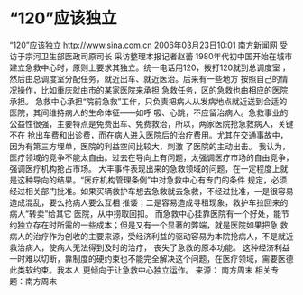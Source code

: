 # “120”应该独立

“120”应该独立
http://www.sina.com.cn 2006年03月23日10:01 南方新闻网
受访于宗河卫生部医政司原司长
采访整理本报记者赵蕾
1980年代初中国开始在城市建立急救中心时，原则上要求其独立。统一电话用120，拨打120就到总调度室 ，然后由总调度室分配任务，就近出车、就近医治。后来有一些地方
按照自己的情况操作，比如重庆就由市的某家医院来承担 急救任务，区的急救也由相应的医院承担。
急救中心承担“院前急救”工作，只负责把病人从发病地点就近送到合适的医院，其间维持病人的生命体征——如呼 吸、心跳，不应留治病人。急救事业的公益性很强，主要特点是免费出车、免费救治，所以，两家医院抢急救病人，关键不在 抢出车费和出诊费，而在病人进入医院后的治疗费用。尤其在交通事故中，因为有第三方埋单，医院的利益空间比较大，刺激 了医院的主动出击。
我认为，医疗领域的竞争不能太自由。过去在导向上有问题，太强调医疗市场的自由竞争，强调医疗机构抢占市场。 大丰事件表现出来的急救领域的问题，在一定程度上就是这种导向的结果。“医疗机构管理条例”中对急救中心有专门的条件 规定，必须经过相关部门批准。如果买辆救护车想去急救就去急救，不经过批准，一是很容易造成混乱，要么抢病人要么互相 推诿；二是容易造成寻租现象，救护车拉回来的病人“转卖”给其它
医院，从中捞取回扣。
而急救中心挂靠医院有一个好处，能节约独立存在时所需的一些成本；但是又有一个显著的弊端，就是医院如果把急 救病人的治疗作为创收的主要来源，受经济利益的驱动容易为本院抢病人，不是就近救治病人，使病人无法得到及时的治疗， 丧失了急救的原本功能。
这种经济利益一时难以切断，靠制度的硬约束也不能完全解决这个问题，在医疗领域，需要医德此类软约束。我本人 更倾向于让急救中心独立运作。 来源：
南方周末
相关专题：南方周末 


